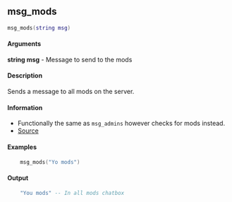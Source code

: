 
## msg_mods

```lua
msg_mods(string msg)
```

#### Arguments

**string msg** - Message to send to the mods

#### Description
Sends a message to all mods on the server.

#### Information
* Functionally the same as `msg_admins` however checks for mods instead.
* [Source](https://app.assembla.com/spaces/roleplaygamemode/subversion/source/HEAD/gamemode/core/libraries/sh_functions.lua#ln24)

#### Examples
```lua
	msg_mods("Yo mods")
```

#### Output
```lua
	"You mods" -- In all mods chatbox
```
